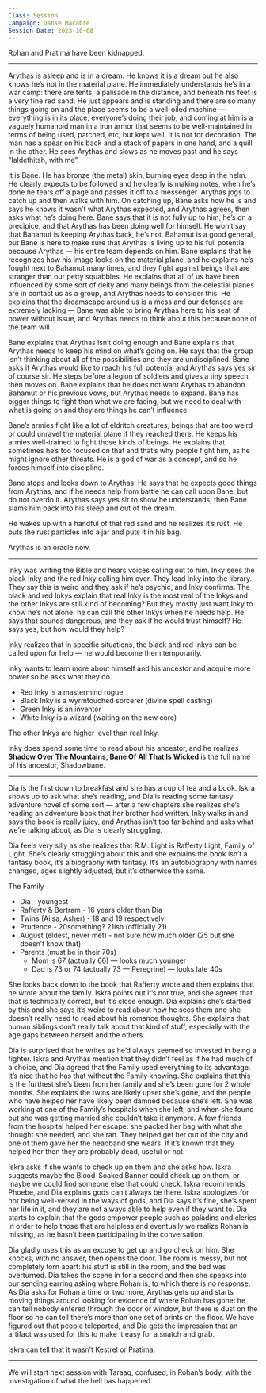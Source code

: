 ```yaml
---
Class: Session
Campaign: Danse Macabre
Session Date: 2023-10-08
---
```

Rohan and Pratima have been kidnapped.

---

Arythas is asleep and is in a dream. He knows it is a dream but he also knows he’s not in the material plane. He immediately understands he’s in a war camp: there are tents, a palisade in the distance, and beneath his feet is a very fine red sand. He just appears and is standing and there are so many things going on and the place seems to be a well-oiled machine — everything is in its place, everyone’s doing their job, and coming at him is a vaguely humanoid man in a iron armor that seems to be well-maintained in terms of being used, patched, etc, but kept well. It is not for decoration. The man has a spear on his back and a stack of papers in one hand, and a quill in the other. He sees Arythas and slows as he moves past and he says “Ialdethitsh, with me”.

It is Bane. He has bronze (the metal) skin, burning eyes deep in the helm. He clearly expects to be followed and he clearly is making notes, when he’s done he tears off a page and passes it off to a messenger. Arythas jogs to catch up and then walks with him. On catching up, Bane asks how he is and says he knows it wasn’t what Arythas expected, and Arythas agrees, then asks what he’s doing here. Bane says that it is not fully up to him, he’s on a precipice, and that Arythas has been doing well for himself. He won’t say that Bahamut is keeping Arythas back, he’s not, Bahamut is a good general, but Bane is here to make sure that Arythas is living up to his full potential because Arythas — his entire team depends on him. Bane explains that he recognizes how his image looks on the material plane, and he explains he’s fought next to Bahamut many times, and they fight against beings that are stranger than our petty squabbles. He explains that all of us have been influenced by some sort of deity and many beings from the celestial planes are in contact us as a group, and Arythas needs to consider this. He explains that the dreamscape around us is a mess and our defenses are extremely lacking — Bane was able to bring Arythas here to his seat of power without issue, and Arythas needs to think about this because none of the team will.

Bane explains that Arythas isn’t doing enough and Bane explains that Arythas needs to keep his mind on what’s going on. He says that the group isn’t thinking about all of the possibilities and they are undisciplined. Bane asks if Arythas would like to reach his full potential and Arythas says yes sir, of course sir. He steps before a legion of soldiers and gives a tiny speech, then moves on. Bane explains that he does not want Arythas to abandon Bahamut or his previous vows, but Arythas needs to expand. Bane has bigger things to fight than what we are facing, but we need to deal with what is going on and they are things he can’t influence.

Bane’s armies fight like a lot of eldritch creatures, beings that are too weird or could unravel the material plane if they reached there. He keeps his armies well-trained to fight those kinds of beings. He explains that sometimes he’s too focused on that and that’s why people fight him, as he might ignore other threats. He is a god of war as a concept, and so he forces himself into discipline.

Bane stops and looks down to Arythas. He says that he expects good things from Arythas, and if he needs help from battle he can call upon Bane, but do not overdo it. Arythas says yes sir to show he understands, then Bane slams him back into his sleep and out of the dream.

He wakes up with a handful of that red sand and he realizes it’s rust. He puts the rust particles into a jar and puts it in his bag.

Arythas is an oracle now.

---

Inky was writing the Bible and hears voices calling out to him. Inky sees the black Inky and the red Inky calling him over. They lead Inky into the library. They say this is weird and they ask if he’s psychic, and Inky confirms. The black and red Inkys explain that real Inky is the most real of the Inkys and the other Inkys are still kind of becoming? But they mostly just want Inky to know he’s not alone: he can call the other Inkys when he needs help. He says that sounds dangerous, and they ask if he would trust himself? He says yes, but how would they help?

Inky realizes that in specific situations, the black and red Inkys can be called upon for help — he would become them temporarily.

Inky wants to learn more about himself and his ancestor and acquire more power so he asks what they do.

- Red Inky is a mastermind rogue
- Black Inky is a wyrmtouched sorcerer (divine spell casting)
- Green Inky is an inventor
- White Inky is a wizard (waiting on the new core)

The other Inkys are higher level than real Inky.

Inky does spend some time to read about his ancestor, and he realizes **Shadow Over The Mountains, Bane Of All That Is Wicked** is the full name of his ancestor, Shadowbane.

---

Dia is the first down to breakfast and she has a cup of tea and a book. Iskra shows up to ask what she’s reading, and Dia is reading some fantasy adventure novel of some sort — after a few chapters she realizes she’s reading an adventure book that her brother had written. Inky walks in and says the book is really juicy, and Arythas isn’t too far behind and asks what we’re talking about, as Dia is clearly struggling.

Dia feels very silly as she realizes that R.M. Light is Rafferty Light, Family of Light. She’s clearly struggling about this and she explains the book isn’t a fantasy book, it’s a biography with fantasy. It’s an autobiography with names changed, ages slightly adjusted, but it’s otherwise the same.

The Family

- Dia - youngest
- Rafferty & Bertram - 16 years older than Dia
- Twins (Ailsa, Asher) - 18 and 19 respectively
- Prudence - 20something? 21ish (officially 21)
- August (eldest, never met) - not sure how much older (25 but she doesn’t know that)
- Parents (must be in their 70s)
    - Mom is 67 (actually 66) — looks much younger
    - Dad is 73 or 74 (actually 73 — Peregrine) — looks late 40s

She looks back down to the book that Rafferty wrote and then explains that he wrote about the family. Iskra points out it’s not true, and she agrees that that is technically correct, but it’s close enough. Dia explains she’s startled by this and she says it’s weird to read about how he sees them and she doesn’t really need to read about his romance thoughts. She explains that human siblings don’t really talk about that kind of stuff, especially with the age gaps between herself and the others.

Dia is surprised that he writes as he’d always seemed so invested in being a fighter. Iskra and Arythas mention that they didn’t feel as if he had much of a choice, and Dia agreed that the Family used everything to its advantage. It’s nice that he has that without the Family knowing. She explains that this is the furthest she’s been from her family and she’s been gone for 2 whole months. She explains the twins are likely upset she’s gone, and the people who have helped her have likely been damned because she’s left. She was working at one of the Family’s hospitals when she left, and when she found out she was getting married she couldn’t take it anymore. A few friends from the hospital helped her escape: she packed her bag with what she thought she needed, and she ran. They helped get her out of the city and one of them gave her the headband she wears. If it’s known that they helped her then they are probably dead, useful or not.

Iskra asks if she wants to check up on them and she asks how. Iskra suggests maybe the Blood-Soaked Banner could check up on them, or maybe we could find someone else that could check. Iskra recommends Phoebe, and Dia explains gods can’t always be there. Iskra apologizes for not being well-versed in the ways of gods, and Dia says it’s fine, she’s spent her life in it, and they are not always able to help even if they want to. Dia starts to explain that the gods empower people such as paladins and clerics in order to help those that are helpless and eventually we realize Rohan is missing, as he hasn’t been participating in the conversation.

Dia gladly uses this as an excuse to get up and go check on him. She knocks, with no answer, then opens the door. The room is messy, but not completely torn apart: his stuff is still in the room, and the bed was overturned. Dia takes the scene in for a second and then she speaks into our sending earring asking where Rohan is, to which there is no response. As Dia asks for Rohan a time or two more, Arythas gets up and starts moving things around looking for evidence of where Rohan has gone: he can tell nobody entered through the door or window, but there is dust on the floor so he can tell there’s more than one set of prints on the floor. We have figured out that people teleported, and Dia gets the impression that an artifact was used for this to make it easy for a snatch and grab.

Iskra can tell that it wasn’t Kestrel or Pratima.

---

We will start next session with Taraaq, confused, in Rohan’s body, with the investigation of what the hell has happened.